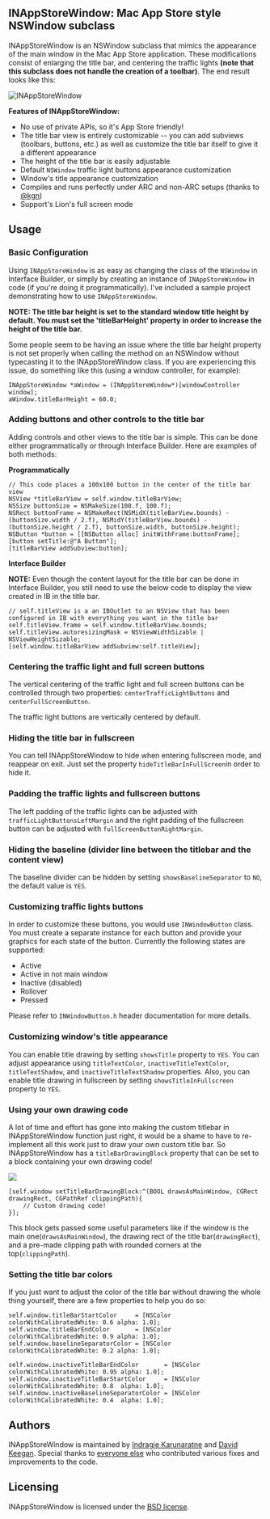 ## INAppStoreWindow: Mac App Store style NSWindow subclass

INAppStoreWindow is an NSWindow subclass that mimics the appearance of the main window in the Mac App Store application. These modifications consist of enlarging the title bar, and centering the traffic lights **(note that this subclass does not handle the creation of a toolbar)**. The end result looks like this:

![INAppStoreWindow](http://i41.tinypic.com/abidd1.png)

**Features of INAppStoreWindow:**

* No use of private APIs, so it's App Store friendly!
* The title bar view is entirely customizable -- you can add subviews (toolbars, buttons, etc.) as well as customize the title bar itself to give it a different appearance
* The height of the title bar is easily adjustable
* Default `NSWindow` traffic light buttons appearance customization
* Window's title appearance customization
* Compiles and runs perfectly under ARC and non-ARC setups (thanks to [@kgn](https://github.com/kgn))
* Support's Lion's full screen mode

## Usage

### Basic Configuration

Using `INAppStoreWindow` is as easy as changing the class of the `NSWindow` in Interface Builder, or simply by creating an instance of `INAppStoreWindow` in code (if you're doing it programmatically). I've included a sample project demonstrating how to use `INAppStoreWindow`.

**NOTE: The title bar height is set to the standard window title height by default. You must set the 'titleBarHeight' property in order to increase the height of the title bar.**

Some people seem to be having an issue where the title bar height property is not set properly when calling the method on an NSWindow without typecasting it to the INAppStoreWindow class. If you are experiencing this issue, do something like this (using a window controller, for example):

``` obj-c
INAppStoreWindow *aWindow = (INAppStoreWindow*)[windowController window];
aWindow.titleBarHeight = 60.0;
```

### Adding buttons and other controls to the title bar

Adding controls and other views to the title bar is simple. This can be done either programmatically or through Interface Builder. Here are examples of both methods:

**Programmatically**

``` obj-c
// This code places a 100x100 button in the center of the title bar view
NSView *titleBarView = self.window.titleBarView;
NSSize buttonSize = NSMakeSize(100.f, 100.f);
NSRect buttonFrame = NSMakeRect(NSMidX(titleBarView.bounds) - (buttonSize.width / 2.f), NSMidY(titleBarView.bounds) - (buttonSize.height / 2.f), buttonSize.width, buttonSize.height);
NSButton *button = [[NSButton alloc] initWithFrame:buttonFrame];
[button setTitle:@"A Button"];
[titleBarView addSubview:button];
```

**Interface Builder**

**NOTE:** Even though the content layout for the title bar can be done in Interface Builder, you still need to use the below code to display the view created in IB in the title bar.

``` obj-c
// self.titleView is a an IBOutlet to an NSView that has been configured in IB with everything you want in the title bar
self.titleView.frame = self.window.titleBarView.bounds;
self.titleView.autoresizingMask = NSViewWidthSizable | NSViewHeightSizable;
[self.window.titleBarView addSubview:self.titleView];
```

### Centering the traffic light and full screen buttons

The vertical centering of the traffic light and full screen buttons can be controlled through two properties: `centerTrafficLightButtons` and `centerFullScreenButton`.

The traffic light buttons are vertically centered by default.

### Hiding the title bar in fullscreen

You can tell INAppStoreWindow to hide when entering fullscreen mode, and reappear on exit. Just set the property `hideTitleBarInFullScreen`in order to hide it.

### Padding the traffic lights and fullscreen buttons

The left padding of the traffic lights can be adjusted with `trafficLightButtonsLeftMargin` and the right padding of the fullscreen button can be adjusted with `fullScreenButtonRightMargin`.

### Hiding the baseline (divider line between the titlebar and the content view)

The baseline divider can be hidden by setting `showsBaselineSeparator` to `NO`, the default value is `YES`.

### Customizing traffic lights buttons

In order to customize these buttons, you would use `INWindowButton` class. You must create a separate instance for each button and provide your graphics for each state of the button. Currently the following states are supported:

* Active
* Active in not main window
* Inactive (disabled)
* Rollover
* Pressed

Please refer to `INWindowButton.h` header documentation for more details.

### Customizing window's title appearance

You can enable title drawing by setting `showsTitle` property to `YES`. You can adjust appearance using `titleTextColor`, `inactiveTitleTextColor`, `titleTextShadow`, and `inactiveTitleTextShadow` properties. Also, you can enable title drawing in fullscreen by setting `showsTitleInFullscreen` property to `YES`.

### Using your own drawing code

A lot of time and effort has gone into making the custom titlebar in INAppStoreWindow function just right, it would be a shame to have to re-implement all this work just to draw your own custom title bar. So INAppStoreWindow has a `titleBarDrawingBlock` property that can be set to a block containing your own drawing code!

[![](http://dribbble.s3.amazonaws.com/users/7253/screenshots/541256/notepad.png)](http://dribbble.com/shots/541256-Notepad-App-Mockup)

```obj-c
[self.window setTitleBarDrawingBlock:^(BOOL drawsAsMainWindow, CGRect drawingRect, CGPathRef clippingPath){
    // Custom drawing code!    
}];
```

This block gets passed some useful parameters like if the window is the main one(`drawsAsMainWindow`), the drawing rect of the title bar(`drawingRect`), and a pre-made clipping path with rounded corners at the top(`clippingPath`).

### Setting the title bar colors

If you just want to adjust the color of the title bar without drawing the whole thing yourself, there are a few properties to help you do so:

```obj-c
self.window.titleBarStartColor     = [NSColor colorWithCalibratedWhite: 0.6 alpha: 1.0];
self.window.titleBarEndColor       = [NSColor colorWithCalibratedWhite: 0.9 alpha: 1.0];
self.window.baselineSeparatorColor = [NSColor colorWithCalibratedWhite: 0.2 alpha: 1.0];

self.window.inactiveTitleBarEndColor       = [NSColor colorWithCalibratedWhite: 0.95 alpha: 1.0];
self.window.inactiveTitleBarStartColor     = [NSColor colorWithCalibratedWhite: 0.8  alpha: 1.0];
self.window.inactiveBaselineSeparatorColor = [NSColor colorWithCalibratedWhite: 0.4  alpha: 1.0];
```


## Authors

INAppStoreWindow is maintained by [Indragie Karunaratne](http://indragie.com) and [David Keegan](http://inscopeapps.com). Special thanks to [everyone else](https://github.com/indragiek/INAppStoreWindow/contributors) who contributed various fixes and improvements to the code.

## Licensing

INAppStoreWindow is licensed under the [BSD license](http://www.opensource.org/licenses/bsd-license.php).
